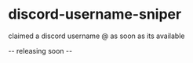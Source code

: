 # discord-username-sniper
claimed a discord username @ as soon as its available 

-- releasing soon --
